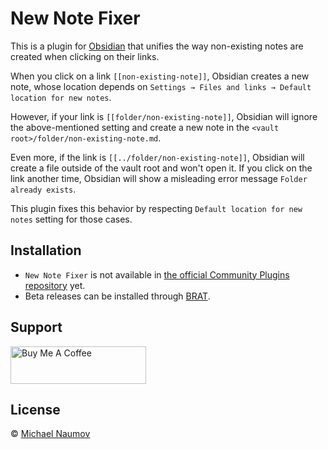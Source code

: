 # New Note Fixer

This is a plugin for [Obsidian](https://obsidian.md/) that unifies the way non-existing notes are created when clicking on their links.

When you click on a link `[[non-existing-note]]`, Obsidian creates a new note, whose location depends on `Settings → Files and links → Default location for new notes`.

However, if your link is `[[folder/non-existing-note]]`, Obsidian will ignore the above-mentioned setting and create a new note in the `<vault root>/folder/non-existing-note.md`.

Even more, if the link is `[[../folder/non-existing-note]]`, Obsidian will create a file outside of the vault root and won't open it. If you click on the link another time, Obsidian will show a misleading error message `Folder already exists`.

This plugin fixes this behavior by respecting `Default location for new notes` setting for those cases.

## Installation

- `New Note Fixer` is not available in [the official Community Plugins repository](https://obsidian.md/plugins) yet.
- Beta releases can be installed through [BRAT](https://obsidian.md/plugins?id=obsidian42-brat).

## Support

<a href="https://www.buymeacoffee.com/mnaoumov" target="_blank"><img src="https://cdn.buymeacoffee.com/buttons/v2/default-yellow.png" alt="Buy Me A Coffee" style="height: 60px !important;width: 217px !important;"></a>

## License

© [Michael Naumov](https://github.com/mnaoumov/)
